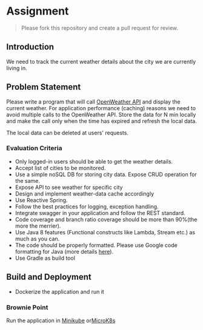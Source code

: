 # Assignment

> Please fork this repository and create a pull request for review.

## Introduction
We need to track the current weather details about the city we are currently living in.

## Problem Statement 
Please write a program that will call [OpenWeather API](https://openweathermap.org/) and display the current weather. For application performance (caching) reasons we need to avoid multiple calls to the OpenWeather API. Store the data for N min locally and make the call only when the time has expired and refresh the local data.

The local data can be deleted at users' requests.

### Evaluation Criteria
* Only logged-in users should be able to get the weather details.
* Accept list of cities to be monitored.
* Use a simple noSQL DB for storing city data. Expose CRUD operation for the same.
* Expose API to see weather for specific city
* Design and implement weather-data cache accordingly 
* Use Reactive Spring.
* Follow the best practices for logging, exception handling.
* Integrate swagger in your application and follow the REST standard.
* Code coverage and branch ratio coverage should be more than 90%(the more the merrier).
* Use Java 8 features (Functional constructs like Lambda, Stream etc.) as much as you can.
* The code should be properly formatted. Please use Google code formatting for Java (more details [here](https://github.com/HPI-Information-Systems/Metanome/wiki/Installing-the-google-styleguide-settings-in-intellij-and-eclipse)).
* Use Gradle as build tool

## Build and Deployment
* Dockerize the application and run it

### Brownie Point
Run the application in [Minikube](https://minikube.sigs.k8s.io/docs/start/) or[MicroK8s](https://microk8s.io/)
